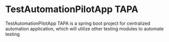 # TestAutomationPilotApp TAPA
TestAutomationPilotApp TAPA is a spring boot project for centralized automation application, which will utilize other testing modules to automate testing
